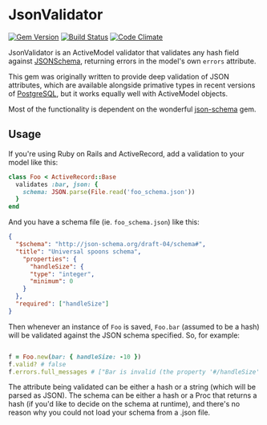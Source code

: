 # JsonValidator

[![Gem Version](http://img.shields.io/gem/v/json_validator.svg)](https://rubygems.org/gems/json_validator)
[![Build Status](http://img.shields.io/travis/iainbeeston/json_validator/master.svg)](https://travis-ci.org/iainbeeston/json_validator)
[![Code Climate](http://img.shields.io/codeclimate/github/iainbeeston/json_validator.svg)](https://codeclimate.com/github/iainbeeston/json_validator)


JsonValidator is an ActiveModel validator that validates any hash field against [JSONSchema](http://json-schema.org), returning errors in the model's own `errors` attribute.

This gem was originally written to provide deep validation of JSON attributes, which are available alongside primative types in recent versions of [PostgreSQL](http://www.postgresql.org), but it works equally well with ActiveModel objects.

Most of the functionality is dependent on the wonderful [json-schema](https://github.com/hoxworth/json-schema) gem.

## Usage

If you're using Ruby on Rails and ActiveRecord, add a validation to your model like this:

~~~ruby
class Foo < ActiveRecord::Base
  validates :bar, json: {
    schema: JSON.parse(File.read('foo_schema.json'))
  }
end
~~~

And you have a schema file (ie. `foo_schema.json`) like this:

~~~json
{
  "$schema": "http://json-schema.org/draft-04/schema#",
  "title": "Universal spoons schema",
    "properties": {
      "handleSize": {
      "type": "integer",
      "minimum": 0
    }
  },
  "required": ["handleSize"]
}
~~~

Then whenever an instance of `Foo` is saved, `Foo.bar` (assumed to be a hash) will be validated against the JSON schema specified. So, for example:

~~~ruby

f = Foo.new(bar: { handleSize: -10 })
f.valid? # false
f.errors.full_messages # ["Bar is invalid (the property '#/handleSize' did not have a minimum value of 0, inclusively)"]

~~~

The attribute being validated can be either a hash or a string (which will be parsed as JSON). The schema can be either a hash or a Proc that returns a hash (if you'd like to decide on the schema at runtime), and there's no reason why you could not load your schema from a .json file.
